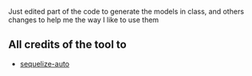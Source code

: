 Just edited part of the code to generate the models in class, and others changes to help me the way I like to use them

## All credits of the tool to

* [sequelize-auto](https://github.com/sequelize/sequelize-auto)
